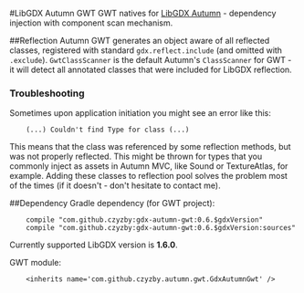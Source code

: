 #LibGDX Autumn GWT
GWT natives for [LibGDX Autumn](https://github.com/czyzby/gdx-autumn) - dependency injection with component scan mechanism.

##Reflection
Autumn GWT generates an object aware of all reflected classes, registered with standard `gdx.reflect.include` (and omitted with `.exclude`). `GwtClassScanner` is the default Autumn's `ClassScanner` for GWT - it will detect all annotated classes that were included for LibGDX reflection.

### Troubleshooting
Sometimes upon application initiation you might see an error like this:

```
	(...) Couldn't find Type for class (...)
```

This means that the class was referenced by some reflection methods, but was not properly reflected. This might be thrown for types that you commonly inject as assets in Autumn MVC, like Sound or TextureAtlas, for example. Adding these classes to reflection pool solves the problem most of the times (if it doesn't - don't hesitate to contact me).

##Dependency
Gradle dependency (for GWT project):

```
    compile "com.github.czyzby:gdx-autumn-gwt:0.6.$gdxVersion"
    compile "com.github.czyzby:gdx-autumn-gwt:0.6.$gdxVersion:sources"
```

Currently supported LibGDX version is **1.6.0**.

GWT module:

```
    <inherits name='com.github.czyzby.autumn.gwt.GdxAutumnGwt' />
```